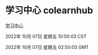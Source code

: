 # 学习中心 colearnhub
[学习中心](http://27.19.33.125:56308/colearnhub/)

2022年 10月 07日 星期五 10:50:03 CST

2022年 10月 07日 星期五 02:50:03 GMT
